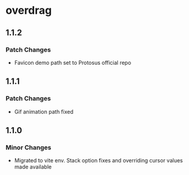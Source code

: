 # overdrag

## 1.1.2

### Patch Changes

- Favicon demo path set to Protosus official repo

## 1.1.1

### Patch Changes

- Gif animation path fixed

## 1.1.0

### Minor Changes

- Migrated to vite env. Stack option fixes and overriding cursor values made available
